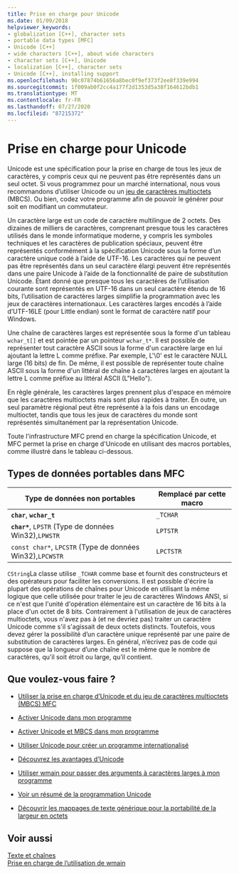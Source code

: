 ```yaml
---
title: Prise en charge pour Unicode
ms.date: 01/09/2018
helpviewer_keywords:
- globalization [C++], character sets
- portable data types [MFC]
- Unicode [C++]
- wide characters [C++], about wide characters
- character sets [C++], Unicode
- localization [C++], character sets
- Unicode [C++], installing support
ms.openlocfilehash: 90c07874b61656a8bec0f9ef373f2ee8f339e994
ms.sourcegitcommit: 1f009ab0f2cc4a177f2d1353d5a38f164612bdb1
ms.translationtype: MT
ms.contentlocale: fr-FR
ms.lasthandoff: 07/27/2020
ms.locfileid: "87215372"
---
```

# <a name="support-for-unicode"></a>Prise en charge pour Unicode

Unicode est une spécification pour la prise en charge de tous les jeux de caractères, y compris ceux qui ne peuvent pas être représentés dans un seul octet.  Si vous programmez pour un marché international, nous vous recommandons d’utiliser Unicode ou un [jeu de caractères multioctets](../text/support-for-multibyte-character-sets-mbcss.md) (MBCS). Ou bien, codez votre programme afin de pouvoir le générer pour soit en modifiant un commutateur.

Un caractère large est un code de caractère multilingue de 2 octets. Des dizaines de milliers de caractères, comprenant presque tous les caractères utilisés dans le monde informatique moderne, y compris les symboles techniques et les caractères de publication spéciaux, peuvent être représentés conformément à la spécification Unicode sous la forme d’un caractère unique codé à l’aide de UTF-16. Les caractères qui ne peuvent pas être représentés dans un seul caractère élargi peuvent être représentés dans une paire Unicode à l’aide de la fonctionnalité de paire de substitution Unicode. Étant donné que presque tous les caractères de l’utilisation courante sont représentés en UTF-16 dans un seul caractère étendu de 16 bits, l’utilisation de caractères larges simplifie la programmation avec les jeux de caractères internationaux. Les caractères larges encodés à l’aide d’UTF-16LE (pour Little endian) sont le format de caractère natif pour Windows.

Une chaîne de caractères larges est représentée sous la forme d'un tableau `wchar_t[]` et est pointée par un pointeur `wchar_t*`. Il est possible de représenter tout caractère ASCII sous la forme d'un caractère large en lui ajoutant la lettre L comme préfixe. Par exemple, L'\0' est le caractère NULL large (16 bits) de fin. De même, il est possible de représenter toute chaîne ASCII sous la forme d'un littéral de chaîne à caractères larges en ajoutant la lettre L comme préfixe au littéral ASCII (L"Hello").

En règle générale, les caractères larges prennent plus d'espace en mémoire que les caractères multioctets mais sont plus rapides à traiter. En outre, un seul paramètre régional peut être représenté à la fois dans un encodage multioctet, tandis que tous les jeux de caractères du monde sont représentés simultanément par la représentation Unicode.

Toute l'infrastructure MFC prend en charge la spécification Unicode, et MFC permet la prise en charge d'Unicode en utilisant des macros portables, comme illustré dans le tableau ci-dessous.

## <a name="portable-data-types-in-mfc"></a>Types de données portables dans MFC

|Type de données non portables|Remplacé par cette macro|
|-----------------------------|----------------------------|
|**`char`**, **`wchar_t`**|`_TCHAR`|
|**`char*`**, `LPSTR` (Type de données Win32),`LPWSTR`|`LPTSTR`|
|`const char*`, `LPCSTR` (Type de données Win32),`LPCWSTR`|`LPCTSTR`|

`CString`La classe utilise `_TCHAR` comme base et fournit des constructeurs et des opérateurs pour faciliter les conversions. Il est possible d'écrire la plupart des opérations de chaînes pour Unicode en utilisant la même logique que celle utilisée pour traiter le jeu de caractères Windows ANSI, si ce n'est que l'unité d'opération élémentaire est un caractère de 16 bits à la place d'un octet de 8 bits. Contrairement à l'utilisation de jeux de caractères multioctets, vous n'avez pas à (et ne devriez pas) traiter un caractère Unicode comme s'il s'agissait de deux octets distincts. Toutefois, vous devez gérer la possibilité d’un caractère unique représenté par une paire de substitution de caractères larges. En général, n’écrivez pas de code qui suppose que la longueur d’une chaîne est le même que le nombre de caractères, qu’il soit étroit ou large, qu’il contient.

## <a name="what-do-you-want-to-do"></a>Que voulez-vous faire ?

- [Utiliser la prise en charge d’Unicode et du jeu de caractères multioctets (MBCS) MFC](../atl-mfc-shared/unicode-and-multibyte-character-set-mbcs-support.md)

- [Activer Unicode dans mon programme](../text/international-enabling.md)

- [Activer Unicode et MBCS dans mon programme](../text/internationalization-strategies.md)

- [Utiliser Unicode pour créer un programme internationalisé](../text/unicode-programming-summary.md)

- [Découvrez les avantages d’Unicode](../text/benefits-of-character-set-portability.md)

- [Utiliser wmain pour passer des arguments à caractères larges à mon programme](../text/support-for-using-wmain.md)

- [Voir un résumé de la programmation Unicode](../text/unicode-programming-summary.md)

- [Découvrir les mappages de texte générique pour la portabilité de la largeur en octets](../text/generic-text-mappings-in-tchar-h.md)

## <a name="see-also"></a>Voir aussi

[Texte et chaînes](../text/text-and-strings-in-visual-cpp.md)<br/>
[Prise en charge de l’utilisation de wmain](../text/support-for-using-wmain.md)
